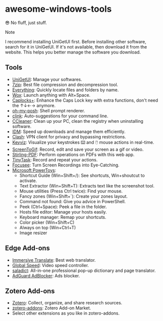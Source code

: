 # awesome-windows-tools

😎 No fluff, just stuff.

> [!Note]
> I recommend installing UniGetUI first. Before installing other software, search for it in UniGetUI. If it's not available, then download it from the website. This helps you better manage the software you download.


## Tools

- [UniGetUI](https://github.com/marticliment/UniGetUI): Manage your softwares.
- [7zip](https://www.7-zip.org/): Best file compression and decompression tool.
- [Everything](https://www.voidtools.com/en-us/): Quickly locate files and folders by name.
- [Wox](https://github.com/Wox-launcher/Wox): Launch anything with Alt+Space.
- [Caplocks+](https://capslox.com/capslock-plus/en.html): Enhance the Caps Lock key with extra functions, don't need the ↑↓←→ anymore.
- [oh-my-posh](https://github.com/JanDeDobbeleer/oh-my-posh): Shell prompt renderer.
- [clink](https://github.com/chrisant996/clink): Auto-suggestions for your command line.
- [CCleaner](https://www.ccleaner.com/ccleaner): Clean up your PC, clean the registry when uninstalling software.
- [IDM](https://www.internetdownloadmanager.com/): Speed up downloads and manage them efficiently.
- [Clash](https://github.com/clashdownload/Clash): VPN client for privacy and bypassing restrictions.
- [Keyviz](https://mularahul.github.io/keyviz/): Visualize your keystrokes ⌨️ and 🖱️ mouse actions in real-time.
- [ScreenToGif](https://github.com/NickeManarin/ScreenToGif): Record, edit and save your screen as a gif or video.
- [Stirling-PDF](https://github.com/Stirling-Tools/Stirling-PDF): Perform operations on PDFs with this web app.
- [TinyTask](https://www.tinytask.net/): Record and repeat your actions.
- [Focusee](https://focusee.imobie.com/): Turn Screen Recordings into Eye-Catching.
- [Microsoft PowerToys](https://github.com/microsoft/PowerToys):
  - Shortcut Guide (Win+Shift+/): See shortcuts, Win+shoutcut to activate.
  - Text Extractor (Win+Shift+T): Extracts text like the screenshot tool.
  - Mouse utilities (Press Ctrl twice): Find your mouse.
  - Fancy zones (Win+Shift+`): Create your zones layout.
  - Command not found: Give you advice in PowerShell.
  - Peek (Ctrl+Space): Peek a file in the folder.
  - Hosts file editor: Manage your hosts easily.
  - Keyboard manager: Remap your shortcuts.
  - Color picker (Win+Shift+C)
  - Always on top (Win+Ctrl+T)
  - Image resizer

## Edge Add-ons

- [Immersive Translate](https://microsoftedge.microsoft.com/addons/detail/immersive-translate-tra/amkbmndfnliijdhojkpoglbnaaahippg): Best web translator.
- [Global Speed](https://microsoftedge.microsoft.com/addons/detail/global-speed/mjhlabbcmjflkpjknnicihkfnmbdfced): Video speed controller.
- [saladict](https://saladict.crimx.com/): All-in-one professional pop-up dictionary and page translator.
- [AdGuard AdBlocker](https://microsoftedge.microsoft.com/addons/detail/adguard-adblocker/pdffkfellgipmhklpdmokmckkkfcopbh): Ads blocker.

## Zotero Add-ons
- [Zotero](https://www.zotero.org/): Collect, organize, and share research sources.
- [zotero-addons](https://github.com/syt2/zotero-addons): Zotero Add-on Market.
- Select other extensions as you like in zotero-addons.
